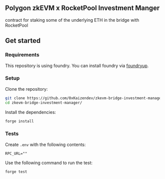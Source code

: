 ## Polygon zkEVM x RocketPool Investment Manger 

contract for staking  some of the underlying ETH in the bridge with RocketPool


## Get started

### Requirements

This repository is using foundry. You can install foundry via
[foundryup](https://book.getfoundry.sh/getting-started/installation).


### Setup

Clone the repository:

```sh
git clone https://github.com/0xKaizendev/zkevm-bridge-investment-manager.git
cd zkevm-bridge-investment-manager/
```

Install the dependencies:

```sh
forge install
```


### Tests

Create `.env` with the following contents:

```
RPC_URL=""
```
Use the following command to run the test:

```sh
forge test
```